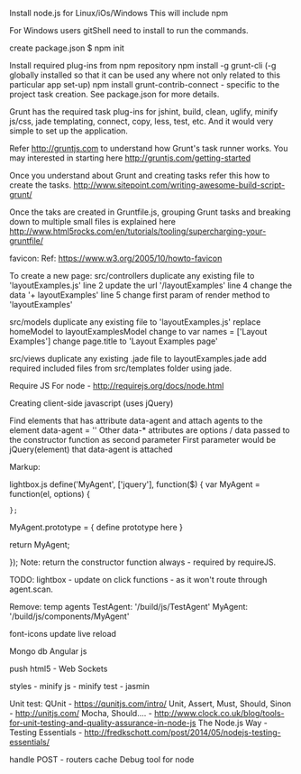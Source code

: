 Install node.js for Linux/iOs/Windows
This will include npm

For Windows users gitShell need to install to run the commands.

create package.json $ npm init

Install required plug-ins from npm repository
npm install -g grunt-cli (-g globally installed so that it can be used any where not only related to this particular app set-up)
npm install grunt-contrib-connect - specific to the project task creation. See package.json for more details.

Grunt has the required task plug-ins for jshint, build, clean, uglify, minify js/css, jade templating, connect, copy, less, test, etc. And it would very simple to set up the application.

Refer http://gruntjs.com to understand how Grunt's task runner works.
You may interested in starting here http://gruntjs.com/getting-started

Once you understand about Grunt and creating tasks refer this how to create the tasks.
http://www.sitepoint.com/writing-awesome-build-script-grunt/

Once the taks are created in Gruntfile.js, grouping Grunt tasks and breaking down to multiple small files is explained here http://www.html5rocks.com/en/tutorials/tooling/supercharging-your-gruntfile/

favicon:
Ref: https://www.w3.org/2005/10/howto-favicon

To create a new page:
src/controllers
	duplicate any existing file to 'layoutExamples.js'
	line 2 update the url '/layoutExamples'
	line 4 change the data '+ layoutExamples'
	line 5 change first param of render method to 'layoutExamples'

src/models
	duplicate any existing file to 'layoutExamples.js'
	replace homeModel to layoutExamplesModel
	change to var names = ['Layout Examples']
	change page.title to 'Layout Examples page'

src/views
	duplicate any existing .jade file to layoutExamples.jade
	add required included files from src/templates folder using jade.

Require JS
For node - http://requirejs.org/docs/node.html

Creating client-side javascript (uses jQuery)

Find elements that has attribute data-agent and attach agents to the element
data-agent = '<agent variable name>'
Other data-* attributes are options / data passed to the constructor function as second parameter
First parameter would be jQuery(element) that data-agent is attached

Markup:
 <div data-agent="MyAgent" data-option1="option1" data-option2="option2">
lightbox.js
 define('MyAgent', ['jquery'], function($) {
 	var MyAgent = function(el, options) {

 	};
   MyAgent.prototype = { define prototype here }

  return MyAgent;

 });
Note: return the constructor function always - required by requireJS.


TODO:
lightbox - update on click functions - as it won't route through agent.scan.

Remove: temp agents
TestAgent: '/build/js/TestAgent'
MyAgent: '/build/js/components/MyAgent'

font-icons
update live reload

Mongo db
Angular js

push html5 - Web Sockets

styles - minify
js - minify
test - jasmin

Unit test:
QUnit - https://qunitjs.com/intro/
Unit, Assert, Must, Should, Sinon - http://unitjs.com/
Mocha, Should.... - http://www.clock.co.uk/blog/tools-for-unit-testing-and-quality-assurance-in-node-js
The Node.js Way - Testing Essentials - http://fredkschott.com/post/2014/05/nodejs-testing-essentials/

handle POST - routers
cache
Debug tool for node

